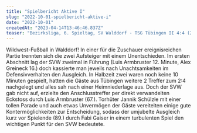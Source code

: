 ```yaml
---
title: "Spielbericht Aktive I"
slug: "2022-10-01-spielbericht-aktive-i"
date: "2022-10-01"
createdAt: "2023-04-14T13:46:46.837Z"
teaser: "Bezirksliga, 6. Spieltag, SV Walddorf - TSG Tübingen II 4:4 (2:2)"
---
```

Wildwest-Fußball in Walddorf! In einer für die Zuschauer ereignisreichen Partie trennten sich die zwei Aufsteiger mit einem Unentschieden. Im ersten Abschnitt lag der SVW zweimal in Führung (Luis Armbruster 12. Minute, Alex Greineck 16.) doch kassierte man jeweils nach Unachtsamkeiten im Defensivverhalten den Ausgleich. In Halbzeit zwei waren noch keine 10 Minuten gespielt, hatten die Gäste aus Tübingen weitere 2 Treffer zum 2:4 nachgelegt und alles sah nach einer Heimniederlage aus. Doch der SVW gab nicht auf, erzielte den Anschlusstreffer per direkt verwandelten Eckstoss durch Luis Armbruster (67.). Torhüter Jannik Schülzle mit einer tollen Parade und auch etwas Unvermögen der Gäste vereitelten einige gute Kontermöglichkeiten zur Entscheidung, sodass der umjubelte Ausgleich kurz vor Spielende (89.) durch Fabi Gaiser in einem turbulenten Spiel den wichtigen Punkt für den SVW bedeutete.
